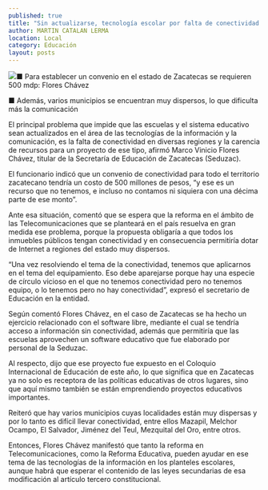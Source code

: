 ```yaml
---
published: true
title: "Sin actualizarse, tecnología escolar por falta de conectividad y recursos"
author: MARTIN CATALAN LERMA
location: Local
category: Educación
layout: posts
---
```


![](http://i.imgur.com/5KgfVTZm.jpg)■ Para establecer un convenio en el estado de Zacatecas se requieren 500 mdp: Flores Chávez

■ Además, varios municipios se encuentran muy dispersos, lo que dificulta más la comunicación

El principal problema que impide que las escuelas y el sistema educativo sean actualizados en el área de las tecnologías de la información y la comunicación, es la falta de conectividad en diversas regiones y la carencia de recursos para un proyecto de ese tipo, afirmó Marco Vinicio Flores Chávez, titular de la Secretaría de Educación de Zacatecas (Seduzac).

El funcionario indicó que un convenio de conectividad para todo el territorio zacatecano tendría un costo de 500 millones de pesos, “y ese es un recurso que no tenemos, e incluso no contamos ni siquiera con una décima parte de ese monto”.

Ante esa situación, comentó que se espera que la reforma en el ámbito de las Telecomunicaciones que se planteará en el país resuelva en gran medida ese problema, porque la propuesta obligaría a que todos los inmuebles públicos tengan conectividad y en consecuencia permitiría dotar de Internet a regiones del estado muy dispersos.

“Una vez resolviendo el tema de la conectividad, tenemos que aplicarnos en el tema del equipamiento. Eso debe aparejarse porque hay una especie de círculo vicioso en el que no tenemos conectividad pero no tenemos equipo, o lo tenemos pero no hay conectividad”, expresó el secretario de Educación en la entidad.

Según comentó Flores Chávez, en el caso de Zacatecas se ha hecho un ejercicio relacionado con el software libre, mediante el cual se tendría acceso a información sin conectividad, además que permitiría que las escuelas aprovechen un software educativo que fue elaborado por personal de la Seduzac.

Al respecto, dijo que ese proyecto fue expuesto en el Coloquio Internacional de Educación de este año, lo que significa que en Zacatecas ya no solo es receptora de las políticas educativas de otros lugares, sino que aquí mismo también se están emprendiendo proyectos educativos importantes.

Reiteró que hay varios municipios cuyas localidades están muy dispersas y por lo tanto es difícil llevar conectividad, entre ellos Mazapil, Melchor Ocampo, El Salvador, Jiménez del Teul, Mezquital del Oro, entre otros.

Entonces, Flores Chávez manifestó que tanto la reforma en Telecomunicaciones, como la Reforma Educativa, pueden ayudar en ese tema de las tecnologías de la información en los planteles escolares, aunque habrá que esperar el contenido de las leyes secundarias de esa modificación al artículo tercero constitucional.
